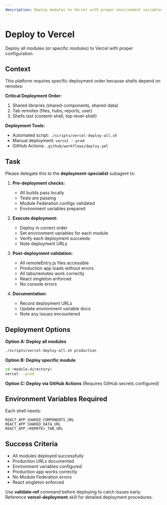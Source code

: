 ```yaml
---
description: Deploy modules to Vercel with proper environment variables and correct deployment order.
---
```


# Deploy to Vercel

Deploy all modules (or specific modules) to Vercel with proper configuration.

## Context
This platform requires specific deployment order because shells depend on remotes:

**Critical Deployment Order:**
1. Shared libraries (shared-components, shared-data)
2. Tab remotes (files, hubs, reports, user)
3. Shells last (content-shell, top-level-shell)

**Deployment Tools:**
- Automated script: `./scripts/vercel-deploy-all.sh`
- Manual deployment: `vercel --prod`
- GitHub Actions: `.github/workflows/deploy.yml`

## Task
Please delegate this to the **deployment-specialist** subagent to:

1. **Pre-deployment checks:**
   - All builds pass locally
   - Tests are passing
   - Module Federation configs validated
   - Environment variables prepared

2. **Execute deployment:**
   - Deploy in correct order
   - Set environment variables for each module
   - Verify each deployment succeeds
   - Note deployment URLs

3. **Post-deployment validation:**
   - All remoteEntry.js files accessible
   - Production app loads without errors
   - All tabs/remotes work correctly
   - React singleton enforced
   - No console errors

4. **Documentation:**
   - Record deployment URLs
   - Update environment variable docs
   - Note any issues encountered

## Deployment Options

**Option A: Deploy all modules**
```bash
./scripts/vercel-deploy-all.sh production
```

**Option B: Deploy specific module**
```bash
cd <module-directory>
vercel --prod
```

**Option C: Deploy via GitHub Actions**
(Requires GitHub secrets configured)

## Environment Variables Required

Each shell needs:
```
REACT_APP_SHARED_COMPONENTS_URL
REACT_APP_SHARED_DATA_URL
REACT_APP_<REMOTE>_TAB_URL
```

## Success Criteria
- All modules deployed successfully
- Production URLs documented
- Environment variables configured
- Production app works correctly
- No Module Federation errors
- React singleton enforced

Use **validate-mf** command before deploying to catch issues early. Reference **vercel-deployment** skill for detailed deployment procedures.
